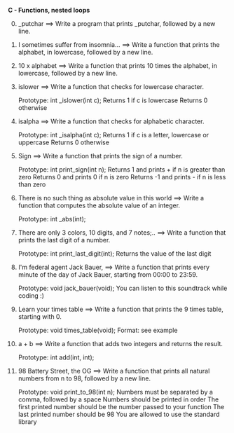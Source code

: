 **C - Functions, nested loops**

0. _putchar ==> Write a program that prints _putchar, followed by a new line.

 1. I sometimes suffer from insomnia... ==> Write a function that prints the alphabet, in lowercase, followed by a new line.

2. 10 x alphabet ==> Write a function that prints 10 times the alphabet, in lowercase, followed by a new line.

3. islower  ==> Write a function that checks for lowercase character.

    Prototype: int _islower(int c);
    Returns 1 if c is lowercase
    Returns 0 otherwise

 4. isalpha  ==> Write a function that checks for alphabetic character.

    Prototype: int _isalpha(int c);
    Returns 1 if c is a letter, lowercase or uppercase
    Returns 0 otherwise

5. Sign  ==> Write a function that prints the sign of a number.

    Prototype: int print_sign(int n);
    Returns 1 and prints + if n is greater than zero
    Returns 0 and prints 0 if n is zero
    Returns -1 and prints - if n is less than zero

6. There is no such thing as absolute value in this world ==> Write a function that computes the absolute value of an integer.

    Prototype: int _abs(int);

7. There are only 3 colors, 10 digits, and 7 notes;.. ==> Write a function that prints the last digit of a number.

    Prototype: int print_last_digit(int);
    Returns the value of the last digit

8. I'm federal agent Jack Bauer, ==> Write a function that prints every minute of the day of Jack Bauer, starting from 00:00 to 23:59.

    Prototype: void jack_bauer(void);
    You can listen to this soundtrack while coding :)

9. Learn your times table  ==> Write a function that prints the 9 times table, starting with 0.

    Prototype: void times_table(void);
    Format: see example

10. a + b  ==> Write a function that adds two integers and returns the result.

    Prototype: int add(int, int);

11. 98 Battery Street, the OG ==> Write a function that prints all natural numbers from n to 98, followed by a new line.

    Prototype: void print_to_98(int n);
    Numbers must be separated by a comma, followed by a space
    Numbers should be printed in order
    The first printed number should be the number passed to your function
    The last printed number should be 98
    You are allowed to use the standard library

 
